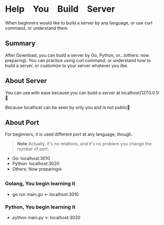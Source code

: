 # Help　You　Build　Server
When beginners would like to build a server by any language, or use curl command, or understand them

## Summary
After Download, you can build a server by Go, Python, or...(others: now preparing).
You can practice using curl command, or understand how to build a server, 
or customize to your server whatever you ilke.

## About Server
You can use with ease because you can build a server at localhost(127.0.0.1)🫶

Because localhost can be seen by only you and is not public🤠

## About Port
For beginners, it is used different port at any language, though.

> __Note__  Actually, it's no relations, and it's no problem you change the number of port.

- Go: localhost:3010
- Python: localhost:3020
- Others: Now preparing☕️

### Golang, You begin learning it
- go run main.go <- localhost:3010

### Python, You begin learning it
- python main.py <- localhost:3020
